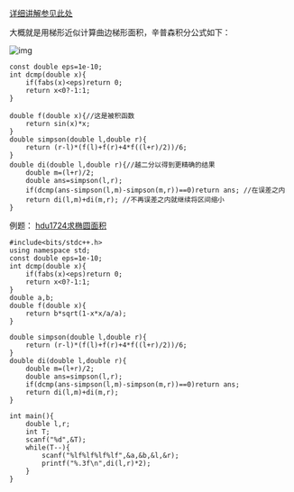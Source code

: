 [详细讲解参见此处](http://wenku.baidu.com/link?url=pdSfZHggep4PNyy1L2WBL2s5YxwZ1a6hdu8hMK2CcHTMjV4k74w--wpP8GYWYVpYJbCJXpq7SQFSWysdU67YPqa7GmZ8QiPQDFdNXwq9Cxu)

大概就是用梯形近似计算曲边梯形面积，辛普森积分公式如下：

![img](http://img.blog.csdn.net/20160808190121416)

```
const double eps=1e-10;
int dcmp(double x){
    if(fabs(x)<eps)return 0;
    return x<0?-1:1;
}

double f(double x){//这是被积函数
    return sin(x)*x;
}
double simpson(double l,double r){
    return (r-l)*(f(l)+f(r)+4*f((l+r)/2))/6;
}
double di(double l,double r){//越二分以得到更精确的结果
    double m=(l+r)/2;
    double ans=simpson(l,r);
    if(dcmp(ans-simpson(l,m)-simpson(m,r))==0)return ans; //在误差之内
    return di(l,m)+di(m,r); //不再误差之内就继续将区间缩小
}
```

例题：
[hdu1724求椭圆面积](http://acm.hdu.edu.cn/showproblem.php?pid=1724)
```
#include<bits/stdc++.h>
using namespace std;
const double eps=1e-10;
int dcmp(double x){
    if(fabs(x)<eps)return 0;
    return x<0?-1:1;
}
double a,b;
double f(double x){
    return b*sqrt(1-x*x/a/a);
}

double simpson(double l,double r){
    return (r-l)*(f(l)+f(r)+4*f((l+r)/2))/6;
}
double di(double l,double r){
    double m=(l+r)/2;
    double ans=simpson(l,r);
    if(dcmp(ans-simpson(l,m)-simpson(m,r))==0)return ans;
    return di(l,m)+di(m,r);
}

int main(){
    double l,r;
    int T;
    scanf("%d",&T);
    while(T--){
        scanf("%lf%lf%lf%lf",&a,&b,&l,&r);
        printf("%.3f\n",di(l,r)*2);
    }
}
```
